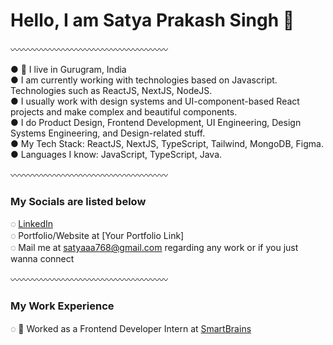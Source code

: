# Hello, I am Satya Prakash Singh 👋

〰️〰️〰️〰️〰️〰️〰️〰️〰️〰️〰️〰️〰️〰️〰️〰️〰️〰️

● 📍 I live in Gurugram, India  
● I am currently working with technologies based on Javascript. Technologies such as ReactJS, NextJS, NodeJS.  
● I usually work with design systems and UI-component-based React projects and make complex and beautiful components.  
● I do Product Design, Frontend Development, UI Engineering, Design Systems Engineering, and Design-related stuff.  
● My Tech Stack: ReactJS, NextJS, TypeScript, Tailwind, MongoDB, Figma.  
● Languages I know: JavaScript, TypeScript, Java.

〰️〰️〰️〰️〰️〰️〰️〰️〰️〰️〰️〰️〰️〰️〰️〰️〰️〰️

### My Socials are listed below  
◌ [LinkedIn](https://www.linkedin.com/in/satya-prakash-41451328a/)  
◌ Portfolio/Website at [Your Portfolio Link]  
◌ Mail me at [satyaaa768@gmail.com](mailto:satyaaa768@gmail.com) regarding any work or if you just wanna connect

〰️〰️〰️〰️〰️〰️〰️〰️〰️〰️〰️〰️〰️〰️〰️〰️〰️〰️

### My Work Experience  
◌ 🔴 Worked as a Frontend Developer Intern at [SmartBrains](https://www.smartbrains.com)

